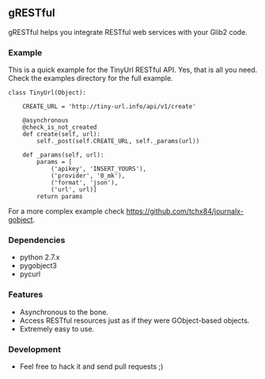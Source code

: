 ## gRESTful
gRESTful helps you integrate RESTful web services with your Glib2 code.

### Example
This is a quick example for the TinyUrl RESTful API. Yes, that is all you
need. Check the examples directory for the full example.

    class TinyUrl(Object):
    
        CREATE_URL = 'http://tiny-url.info/api/v1/create'
    
        @asynchronous
        @check_is_not_created
        def create(self, url):
            self._post(self.CREATE_URL, self._params(url))
    
        def _params(self, url):
            params = [
                ('apikey', 'INSERT_YOURS'),
                ('provider', '0_mk'),
                ('format', 'json'),
                ('url', url)]
            return params

For a more complex example check https://github.com/tchx84/journalx-gobject.

### Dependencies
* python 2.7.x
* pygobject3
* pycurl

### Features
* Asynchronous to the bone.
* Access RESTful resources just as if they were GObject-based objects.
* Extremely easy to use.

### Development
* Feel free to hack it and send pull requests ;)
